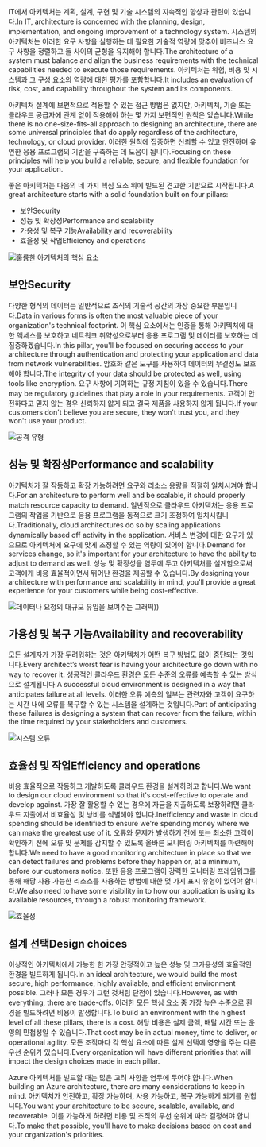<span data-ttu-id="0cb4d-101">IT에서 아키텍처는 계획, 설계, 구현 및 기술 시스템의 지속적인 향상과 관련이 있습니다.</span><span class="sxs-lookup"><span data-stu-id="0cb4d-101">In IT, architecture is concerned with the planning, design, implementation, and ongoing improvement of a technology system.</span></span> <span data-ttu-id="0cb4d-102">시스템의 아키텍처는 이러한 요구 사항을 실행하는 데 필요한 기술적 역량에 맞추어 비즈니스 요구 사항을 정렬하고 둘 사이의 균형을 유지해야 합니다.</span><span class="sxs-lookup"><span data-stu-id="0cb4d-102">The architecture of a system must balance and align the business requirements with the technical capabilities needed to execute those requirements.</span></span> <span data-ttu-id="0cb4d-103">아키텍처는 위험, 비용 및 시스템과 그 구성 요소의 역량에 대한 평가를 포함합니다.</span><span class="sxs-lookup"><span data-stu-id="0cb4d-103">It includes an evaluation of risk, cost, and capability throughout the system and its components.</span></span>

<span data-ttu-id="0cb4d-104">아키텍처 설계에 보편적으로 적용할 수 있는 접근 방법은 없지만, 아키텍처, 기술 또는 클라우드 공급자에 관계 없이 적용해야 하는 몇 가지 보편적인 원칙은 있습니다.</span><span class="sxs-lookup"><span data-stu-id="0cb4d-104">While there is no one-size-fits-all approach to designing an architecture, there are some universal principles that do apply regardless of the architecture, technology, or cloud provider.</span></span> <span data-ttu-id="0cb4d-105">이러한 원칙에 집중하면 신뢰할 수 있고 안전하며 유연한 응용 프로그램의 기반을 구축하는 데 도움이 됩니다.</span><span class="sxs-lookup"><span data-stu-id="0cb4d-105">Focusing on these principles will help you build a reliable, secure, and flexible foundation for your application.</span></span>

<span data-ttu-id="0cb4d-106">좋은 아키텍처는 다음의 네 가지 핵심 요소 위에 빌드된 견고한 기반으로 시작됩니다.</span><span class="sxs-lookup"><span data-stu-id="0cb4d-106">A great architecture starts with a solid foundation built on four pillars:</span></span>

* <span data-ttu-id="0cb4d-107">보안</span><span class="sxs-lookup"><span data-stu-id="0cb4d-107">Security</span></span>
* <span data-ttu-id="0cb4d-108">성능 및 확장성</span><span class="sxs-lookup"><span data-stu-id="0cb4d-108">Performance and scalability</span></span>
* <span data-ttu-id="0cb4d-109">가용성 및 복구 기능</span><span class="sxs-lookup"><span data-stu-id="0cb4d-109">Availability and recoverability</span></span>
* <span data-ttu-id="0cb4d-110">효율성 및 작업</span><span class="sxs-lookup"><span data-stu-id="0cb4d-110">Efficiency and operations</span></span>

![훌륭한 아키텍처의 핵심 요소](../media-draft/pillars.png)

## <a name="security"></a><span data-ttu-id="0cb4d-112">보안</span><span class="sxs-lookup"><span data-stu-id="0cb4d-112">Security</span></span>

<span data-ttu-id="0cb4d-113">다양한 형식의 데이터는 일반적으로 조직의 기술적 공간의 가장 중요한 부분입니다.</span><span class="sxs-lookup"><span data-stu-id="0cb4d-113">Data in various forms is often the most valuable piece of your organization's technical footprint.</span></span> <span data-ttu-id="0cb4d-114">이 핵심 요소에서는 인증을 통해 아키텍처에 대한 액세스를 보호하고 네트워크 취약성으로부터 응용 프로그램 및 데이터를 보호하는 데 집중하겠습니다.</span><span class="sxs-lookup"><span data-stu-id="0cb4d-114">In this pillar, you'll be focused on securing access to your architecture through authentication and protecting your application and data from network vulnerabilities.</span></span> <span data-ttu-id="0cb4d-115">암호화 같은 도구를 사용하여 데이터의 무결성도 보호해야 합니다.</span><span class="sxs-lookup"><span data-stu-id="0cb4d-115">The integrity of your data should be protected as well, using tools like encryption.</span></span> <span data-ttu-id="0cb4d-116">요구 사항에 기여하는 규정 지침이 있을 수 있습니다.</span><span class="sxs-lookup"><span data-stu-id="0cb4d-116">There may be regulatory guidelines that play a role in your requirements.</span></span> <span data-ttu-id="0cb4d-117">고객이 안전하다고 믿지 않는 경우 신뢰하지 않게 되고 결국 제품을 사용하지 않게 됩니다.</span><span class="sxs-lookup"><span data-stu-id="0cb4d-117">If your customers don't believe you are secure, they won't trust you, and they won't use your product.</span></span>

![공격 유형](../media-draft/security.png)

## <a name="performance-and-scalability"></a><span data-ttu-id="0cb4d-119">성능 및 확장성</span><span class="sxs-lookup"><span data-stu-id="0cb4d-119">Performance and scalability</span></span>

<span data-ttu-id="0cb4d-120">아키텍처가 잘 작동하고 확장 가능하려면 요구와 리소스 용량을 적절히 일치시켜야 합니다.</span><span class="sxs-lookup"><span data-stu-id="0cb4d-120">For an architecture to perform well and be scalable, it should properly match resource capacity to demand.</span></span> <span data-ttu-id="0cb4d-121">일반적으로 클라우드 아키텍처는 응용 프로그램의 작업을 기반으로 응용 프로그램을 동적으로 크기 조정하여 일치시킵니다.</span><span class="sxs-lookup"><span data-stu-id="0cb4d-121">Traditionally, cloud architectures do so by scaling applications dynamically based off activity in the application.</span></span> <span data-ttu-id="0cb4d-122">서비스 변경에 대한 요구가 있으므로 아키텍처에 요구에 맞게 조정할 수 있는 역량이 있어야 합니다.</span><span class="sxs-lookup"><span data-stu-id="0cb4d-122">Demand for services change, so it's important for your architecture to have the ability to adjust to demand as well.</span></span> <span data-ttu-id="0cb4d-123">성능 및 확장성을 염두에 두고 아키텍처를 설계함으로써 고객에게 비용 효율적이면서 뛰어난 환경을 제공할 수 있습니다.</span><span class="sxs-lookup"><span data-stu-id="0cb4d-123">By designing your architecture with performance and scalability in mind, you'll provide a great experience for your customers while being cost-effective.</span></span>

![데이터나 요청의 대규모 유입을 보여주는 그래픽](../media-draft/performance-demand.png)<span data-ttu-id="0cb4d-125">)</span><span class="sxs-lookup"><span data-stu-id="0cb4d-125">)</span></span>

## <a name="availability-and-recoverability"></a><span data-ttu-id="0cb4d-126">가용성 및 복구 기능</span><span class="sxs-lookup"><span data-stu-id="0cb4d-126">Availability and recoverability</span></span>

<span data-ttu-id="0cb4d-127">모든 설계자가 가장 두려워하는 것은 아키텍처가 어떤 복구 방법도 없이 중단되는 것입니다.</span><span class="sxs-lookup"><span data-stu-id="0cb4d-127">Every architect’s worst fear is having your architecture go down with no way to recover it.</span></span> <span data-ttu-id="0cb4d-128">성공적인 클라우드 환경은 모든 수준의 오류를 예측할 수 있는 방식으로 설계됩니다.</span><span class="sxs-lookup"><span data-stu-id="0cb4d-128">A successful cloud environment is designed in a way that anticipates failure at all levels.</span></span> <span data-ttu-id="0cb4d-129">이러한 오류 예측의 일부는 관련자와 고객이 요구하는 시간 내에 오류를 복구할 수 있는 시스템을 설계하는 것입니다.</span><span class="sxs-lookup"><span data-stu-id="0cb4d-129">Part of anticipating these failures is designing a system that can recover from the failure, within the time required by your stakeholders and customers.</span></span>

![시스템 오류](../media-draft/system-failure.png)

## <a name="efficiency-and-operations"></a><span data-ttu-id="0cb4d-131">효율성 및 작업</span><span class="sxs-lookup"><span data-stu-id="0cb4d-131">Efficiency and operations</span></span>

<span data-ttu-id="0cb4d-132">비용 효율적으로 작동하고 개발하도록 클라우드 환경을 설계하려고 합니다.</span><span class="sxs-lookup"><span data-stu-id="0cb4d-132">We want to design our cloud environment so that it's cost-effective to operate and develop against.</span></span> <span data-ttu-id="0cb4d-133">가장 잘 활용할 수 있는 경우에 자금을 지출하도록 보장하려면 클라우드 지출에서 비효율성 및 낭비를 식별해야 합니다.</span><span class="sxs-lookup"><span data-stu-id="0cb4d-133">Inefficiency and waste in cloud spending should be identified to ensure we're spending money where we can make the greatest use of it.</span></span> <span data-ttu-id="0cb4d-134">오류와 문제가 발생하기 전에 또는 최소한 고객이 확인하기 전에 오류 및 문제를 감지할 수 있도록 올바른 모니터링 아키텍처를 마련해야 합니다.</span><span class="sxs-lookup"><span data-stu-id="0cb4d-134">We need to have a good monitoring architecture in place so that we can detect failures and problems before they happen or, at a minimum, before our customers notice.</span></span> <span data-ttu-id="0cb4d-135">또한 응용 프로그램이 강력한 모니터링 프레임워크를 통해 해당 사용 가능한 리소스를 사용하는 방법에 대한 몇 가지 표시 유형이 있어야 합니다.</span><span class="sxs-lookup"><span data-stu-id="0cb4d-135">We also need to have some visibility in to how our application is using its available resources, through a robust monitoring framework.</span></span>

![효율성](../media-draft/efficiency.png)

## <a name="design-choices"></a><span data-ttu-id="0cb4d-137">설계 선택</span><span class="sxs-lookup"><span data-stu-id="0cb4d-137">Design choices</span></span>

<span data-ttu-id="0cb4d-138">이상적인 아키텍처에서 가능한 한 가장 안정적이고 높은 성능 및 고가용성의 효율적인 환경을 빌드하게 됩니다.</span><span class="sxs-lookup"><span data-stu-id="0cb4d-138">In an ideal architecture, we would build the most secure, high performance, highly available, and efficient environment possible.</span></span> <span data-ttu-id="0cb4d-139">그러나 모든 경우가 그런 것처럼 단점이 있습니다.</span><span class="sxs-lookup"><span data-stu-id="0cb4d-139">However, as with everything, there are trade-offs.</span></span> <span data-ttu-id="0cb4d-140">이러한 모든 핵심 요소 중 가장 높은 수준으로 환경을 빌드하려면 비용이 발생합니다.</span><span class="sxs-lookup"><span data-stu-id="0cb4d-140">To build an environment with the highest level of all these pillars, there is a cost.</span></span> <span data-ttu-id="0cb4d-141">해당 비용은 실제 금액, 배달 시간 또는 운영의 민첩성일 수 있습니다.</span><span class="sxs-lookup"><span data-stu-id="0cb4d-141">That cost may be in actual money, time to deliver, or operational agility.</span></span> <span data-ttu-id="0cb4d-142">모든 조직마다 각 핵심 요소에 따른 설계 선택에 영향을 주는 다른 우선 순위가 있습니다.</span><span class="sxs-lookup"><span data-stu-id="0cb4d-142">Every organization will have different priorities that will impact the design choices made in each pillar.</span></span>

<span data-ttu-id="0cb4d-143">Azure 아키텍처를 빌드할 때는 많은 고려 사항을 염두에 두어야 합니다.</span><span class="sxs-lookup"><span data-stu-id="0cb4d-143">When building an Azure architecture, there are many considerations to keep in mind.</span></span> <span data-ttu-id="0cb4d-144">아키텍처가 안전하고, 확장 가능하며, 사용 가능하고, 복구 가능하게 되기를 원합니다.</span><span class="sxs-lookup"><span data-stu-id="0cb4d-144">You want your architecture to be secure, scalable, available, and recoverable.</span></span> <span data-ttu-id="0cb4d-145">이를 가능하게 하려면 비용 및 조직의 우선 순위에 따라 결정해야 합니다.</span><span class="sxs-lookup"><span data-stu-id="0cb4d-145">To make that possible, you'll have to make decisions based on cost and your organization's priorities.</span></span>
